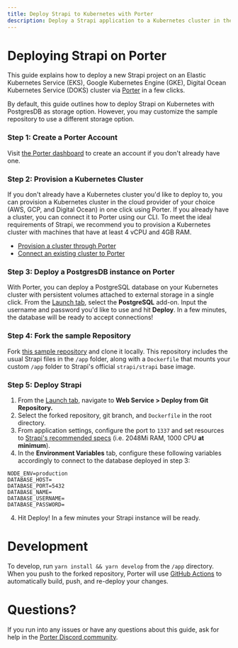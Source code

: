 ```yaml
---
title: Deploy Strapi to Kubernetes with Porter
description: Deploy a Strapi application to a Kubernetes cluster in the cloud provider of your choice (e.g. AWS/GCP/Digital Ocean) in a few clicks via Porter, an application platform that runs in your own cloud.
---
```


# Deploying Strapi on Porter 

This guide explains how to deploy a new Strapi project on an Elastic Kubernetes Service (EKS), Google Kubernetes Engine (GKE), Digital Ocean Kubernetes Service (DOKS) cluster via [Porter](https://getporter.dev) in a few clicks.

By default, this guide outlines how to deploy Strapi on Kubernetes with PostgresDB as storage option. However, you may customize the sample repository to use a different storage option.

### Step 1: Create a Porter Account

Visit [the Porter dashboard](https://dashboard.getporter.dev) to create an account if you don't already have one.

### Step 2: Provision a Kubernetes Cluster

If you don't already have a Kubernetes cluster you'd like to deploy to, you can provision a Kubernetes cluster in the cloud provider of your choice (AWS, GCP, and Digital Ocean) in one click using Porter. If you already have a cluster, you can connect it to Porter using our CLI. To meet the ideal requirements of Strapi, we recommend you to provision a Kubernetes cluster with machines that have at least 4 vCPU and 4GB RAM.

- [Provision a cluster through Porter](https://docs.getporter.dev/docs/getting-started-with-porter-on-aws)
- [Connect an existing cluster to Porter](https://docs.getporter.dev/docs/cli-documentation#connecting-to-an-existing-cluster)

### Step 3: Deploy a PostgresDB instance on Porter

With Porter, you can deploy a PostgreSQL database on your Kubernetes cluster with persistent volumes attached to external storage in a single click. From the [Launch tab](https://dashboard.getporter.dev/launch), select the **PostgreSQL** add-on. Input the username and password you'd like to use and hit **Deploy**. In a few minutes, the database will be ready to accept connections!

### Step 4: Fork the sample Repository

Fork [this sample repository](https://github.com/porter-dev/strapi) and clone it locally. This repository includes the usual Strapi files in the `/app` folder, along with a `Dockerfile` that mounts your custom `/app` folder to Strapi's official `strapi/strapi` base image. 

### Step 5: Deploy Strapi

1. From the [Launch tab](https://dashboard.getporter.dev/launch), navigate to **Web Service > Deploy from Git Repository.** 
2. Select the forked repository, git branch, and `Dockerfile` in the root directory.
3. From application settings, configure the port to `1337` and set resources to [Strapi's recommended specs](https://strapi.io/documentation/developer-docs/latest/setup-deployment-guides/deployment.html#general-guidelines) (i.e. 2048Mi RAM, 1000 CPU **at minimum**).
4. In the **Environment Variables** tab, configure these following variables accordingly to connect to the database deployed in step 3:
```
NODE_ENV=production
DATABASE_HOST=
DATABASE_PORT=5432
DATABASE_NAME=
DATABASE_USERNAME=
DATABASE_PASSWORD=
```
4. Hit Deploy! In a few minutes your Strapi instance will be ready.

# Development

To develop, run `yarn install && yarn develop` from the `/app` directory. When you push to the forked repository, Porter will use [GitHub Actions](https://github.com/features/actions) to automatically build, push, and re-deploy your changes.

# Questions?
If you run into any issues or have any questions about this guide, ask for help in the [Porter Discord community](https://discord.gg/FaaFjb6DXA).